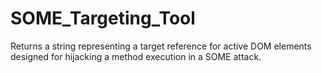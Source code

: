 # SOME_Targeting_Tool
Returns a string representing a target reference for active DOM elements designed for hijacking a method execution in a SOME attack.
